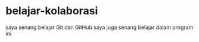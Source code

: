 # belajar-kolaborasi

saya senang belajar Git dan GitHub
saya juga senang belajar dalam program ini
